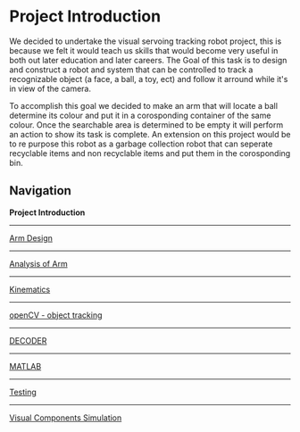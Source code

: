 # Project Introduction
We decided to undertake the visual servoing tracking robot project, this is because we felt it would teach us skills that would become very useful in both out later education and later careers. The Goal of this task is to design and construct a robot and system that can be controlled to track a recognizable object (a face, a ball, a toy, ect) and follow it arround while it's in view of the camera.  

To accomplish this goal we decided to make an arm that will locate a ball determine its colour and put it in a corosponding container of the same colour. Once the searchable area is determined to be empty it will perform an action to show its task is complete. An extension on this project would be to re purpose this robot as a garbage collection robot that can seperate recyclable items and non recyclable items and put them in the corosponding bin.  

## Navigation
__Project Introduction__  
***
[Arm Design](https://github.com/AandJ/ROCO224/blob/master/ArmDesign.md)  
***
[Analysis of Arm](https://github.com/AandJ/ROCO224/blob/master/ArmAnalysis.md)  
***
[Kinematics](https://github.com/AandJ/ROCO224/blob/master/kinematics.md)  
***
[openCV - object tracking](https://github.com/AandJ/ROCO224/blob/master/openCV.md)  
***
[DECODER](https://github.com/AandJ/ROCO224/blob/master/Decoder.md)  
***
[MATLAB](https://github.com/AandJ/ROCO224/blob/master/MATLAB.md)  
***
[Testing](https://github.com/AandJ/ROCO224/blob/master/Testing.md)  
***
[Visual Components Simulation](https://github.com/AandJ/ROCO224/blob/master/VCS.md)  

